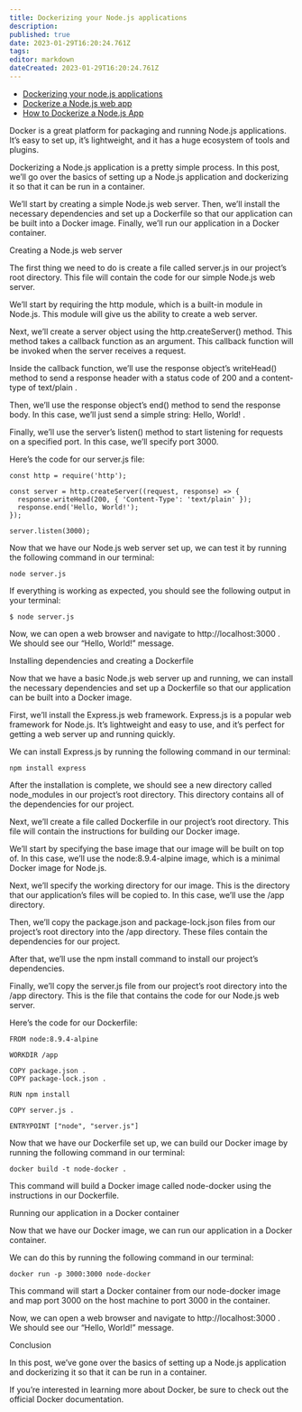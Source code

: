 ```yaml
---
title: Dockerizing your Node.js applications
description: 
published: true
date: 2023-01-29T16:20:24.761Z
tags: 
editor: markdown
dateCreated: 2023-01-29T16:20:24.761Z
---
```



- [Dockerizing your node.js applications]('https://blog.logrocket.com/dockerizing-your-node-js-applications-a49oaebufyay')
- [Dockerize a Node.js web app]('https://nodejs.org/en/docs/guides/nodejs-docker-webapp/')
- [How to Dockerize a Node.js App]('https://medium.com/@goldensunliu/how-to-dockerize-a-node-js-app-eb2126e392bb')



Docker is a great platform for packaging and running Node.js applications. It’s easy to set up, it’s lightweight, and it has a huge ecosystem of tools and plugins.

Dockerizing a Node.js application is a pretty simple process. In this post, we’ll go over the basics of setting up a Node.js application and dockerizing it so that it can be run in a container.

We’ll start by creating a simple Node.js web server. Then, we’ll install the necessary dependencies and set up a Dockerfile so that our application can be built into a Docker image. Finally, we’ll run our application in a Docker container.

Creating a Node.js web server

The first thing we need to do is create a file called server.js in our project’s root directory. This file will contain the code for our simple Node.js web server.

We’ll start by requiring the http module, which is a built-in module in Node.js. This module will give us the ability to create a web server.

Next, we’ll create a server object using the http.createServer() method. This method takes a callback function as an argument. This callback function will be invoked when the server receives a request.

Inside the callback function, we’ll use the response object’s writeHead() method to send a response header with a status code of 200 and a content-type of text/plain .

Then, we’ll use the response object’s end() method to send the response body. In this case, we’ll just send a simple string: Hello, World! .

Finally, we’ll use the server’s listen() method to start listening for requests on a specified port. In this case, we’ll specify port 3000.

Here’s the code for our server.js file:

```
const http = require('http');

const server = http.createServer((request, response) => {
  response.writeHead(200, { 'Content-Type': 'text/plain' });
  response.end('Hello, World!');
});

server.listen(3000);
```

Now that we have our Node.js web server set up, we can test it by running the following command in our terminal:

```
node server.js
```

If everything is working as expected, you should see the following output in your terminal:

```
$ node server.js
```

Now, we can open a web browser and navigate to http://localhost:3000 . We should see our “Hello, World!” message.

Installing dependencies and creating a Dockerfile

Now that we have a basic Node.js web server up and running, we can install the necessary dependencies and set up a Dockerfile so that our application can be built into a Docker image.

First, we’ll install the Express.js web framework. Express.js is a popular web framework for Node.js. It’s lightweight and easy to use, and it’s perfect for getting a web server up and running quickly.

We can install Express.js by running the following command in our terminal:

```
npm install express
```

After the installation is complete, we should see a new directory called node_modules in our project’s root directory. This directory contains all of the dependencies for our project.

Next, we’ll create a file called Dockerfile in our project’s root directory. This file will contain the instructions for building our Docker image.

We’ll start by specifying the base image that our image will be built on top of. In this case, we’ll use the node:8.9.4-alpine image, which is a minimal Docker image for Node.js.

Next, we’ll specify the working directory for our image. This is the directory that our application’s files will be copied to. In this case, we’ll use the /app directory.

Then, we’ll copy the package.json and package-lock.json files from our project’s root directory into the /app directory. These files contain the dependencies for our project.

After that, we’ll use the npm install command to install our project’s dependencies.

Finally, we’ll copy the server.js file from our project’s root directory into the /app directory. This is the file that contains the code for our Node.js web server.

Here’s the code for our Dockerfile:

```
FROM node:8.9.4-alpine

WORKDIR /app

COPY package.json .
COPY package-lock.json .

RUN npm install

COPY server.js .

ENTRYPOINT ["node", "server.js"]
```

Now that we have our Dockerfile set up, we can build our Docker image by running the following command in our terminal:

```
docker build -t node-docker .
```

This command will build a Docker image called node-docker using the instructions in our Dockerfile.

Running our application in a Docker container

Now that we have our Docker image, we can run our application in a Docker container.

We can do this by running the following command in our terminal:

```
docker run -p 3000:3000 node-docker
```

This command will start a Docker container from our node-docker image and map port 3000 on the host machine to port 3000 in the container.

Now, we can open a web browser and navigate to http://localhost:3000 . We should see our “Hello, World!” message.

Conclusion

In this post, we’ve gone over the basics of setting up a Node.js application and dockerizing it so that it can be run in a container.

If you’re interested in learning more about Docker, be sure to check out the official Docker documentation.